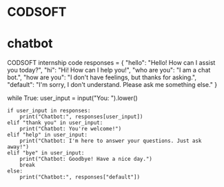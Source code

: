 # CODSOFT
# chatbot
CODSOFT internship code
responses = {
    "hello": "Hello! How can I assist you today?",
    "hi": "Hi! How can I help you!",
    "who are you": "I am a chat bot.",
    "how are you": "I don't have feelings, but thanks for asking.",
    "default": "I'm sorry, I don't understand. Please ask me something else."
}

while True:
    user_input = input("You: ").lower()  

    if user_input in responses:
        print("Chatbot:", responses[user_input])
    elif "thank you" in user_input:
        print("Chatbot: You're welcome!")
    elif "help" in user_input:
        print("Chatbot: I'm here to answer your questions. Just ask away!")
    elif "bye" in user_input:
        print("Chatbot: Goodbye! Have a nice day.")
        break
    else:
        print("Chatbot:", responses["default"])
